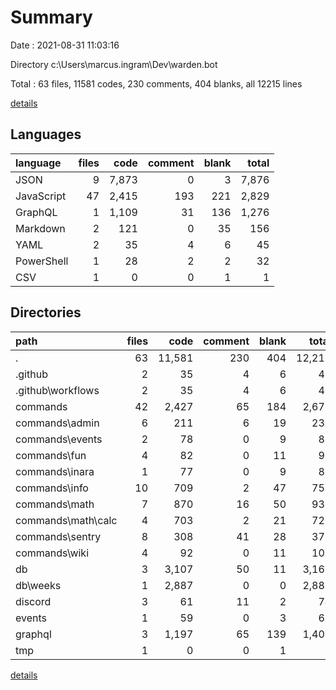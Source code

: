 # Summary

Date : 2021-08-31 11:03:16

Directory c:\Users\marcus.ingram\Dev\warden.bot

Total : 63 files,  11581 codes, 230 comments, 404 blanks, all 12215 lines

[details](details.md)

## Languages
| language | files | code | comment | blank | total |
| :--- | ---: | ---: | ---: | ---: | ---: |
| JSON | 9 | 7,873 | 0 | 3 | 7,876 |
| JavaScript | 47 | 2,415 | 193 | 221 | 2,829 |
| GraphQL | 1 | 1,109 | 31 | 136 | 1,276 |
| Markdown | 2 | 121 | 0 | 35 | 156 |
| YAML | 2 | 35 | 4 | 6 | 45 |
| PowerShell | 1 | 28 | 2 | 2 | 32 |
| CSV | 1 | 0 | 0 | 1 | 1 |

## Directories
| path | files | code | comment | blank | total |
| :--- | ---: | ---: | ---: | ---: | ---: |
| . | 63 | 11,581 | 230 | 404 | 12,215 |
| .github | 2 | 35 | 4 | 6 | 45 |
| .github\workflows | 2 | 35 | 4 | 6 | 45 |
| commands | 42 | 2,427 | 65 | 184 | 2,676 |
| commands\admin | 6 | 211 | 6 | 19 | 236 |
| commands\events | 2 | 78 | 0 | 9 | 87 |
| commands\fun | 4 | 82 | 0 | 11 | 93 |
| commands\inara | 1 | 77 | 0 | 9 | 86 |
| commands\info | 10 | 709 | 2 | 47 | 758 |
| commands\math | 7 | 870 | 16 | 50 | 936 |
| commands\math\calc | 4 | 703 | 2 | 21 | 726 |
| commands\sentry | 8 | 308 | 41 | 28 | 377 |
| commands\wiki | 4 | 92 | 0 | 11 | 103 |
| db | 3 | 3,107 | 50 | 11 | 3,168 |
| db\weeks | 1 | 2,887 | 0 | 0 | 2,887 |
| discord | 3 | 61 | 11 | 2 | 74 |
| events | 1 | 59 | 0 | 3 | 62 |
| graphql | 3 | 1,197 | 65 | 139 | 1,401 |
| tmp | 1 | 0 | 0 | 1 | 1 |

[details](details.md)